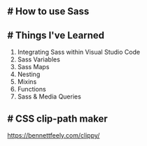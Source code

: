 ## # How to use Sass

## # Things I've Learned

1. Integrating Sass within Visual Studio Code
2. Sass Variables
3. Sass Maps
4. Nesting
5. Mixins
6. Functions
7. Sass & Media Queries

## # CSS clip-path maker

https://bennettfeely.com/clippy/
